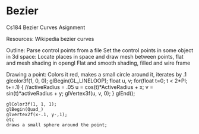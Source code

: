 Bezier
======

Cs184 Bezier Curves Asignment

Resources:
  Wikipedia bezier curves

Outline:
  Parse control points from a file
  Set the control points in some object in 3d space:
    Locate places in space and draw mesh between points, flat and mesh shading in opengl
  Flat and smooth shading, filled and wire frame
  
  Drawing a point:
    Colors it red, makes a small circle around it, iterates by .1
    glcolor3f(1, 0, 0);
    glBegin(GL_LINELOOP);
    float u, v;
    for(float t=0; t < 2*PI; t+=.1)
    {
      //activeRadius = .05
      u = cos(t)*ActiveRadius + x;
      v = sin(t)*activeRadius + y;
      glVertex3f(u, v, 0);
    }
    glEnd();
    
    glColor3f(1, 1, 1);
    glBegin(Quad_)
    glvertex2f(x-.1, y-,1);
    etc
    draws a small sphere around the point;
    
